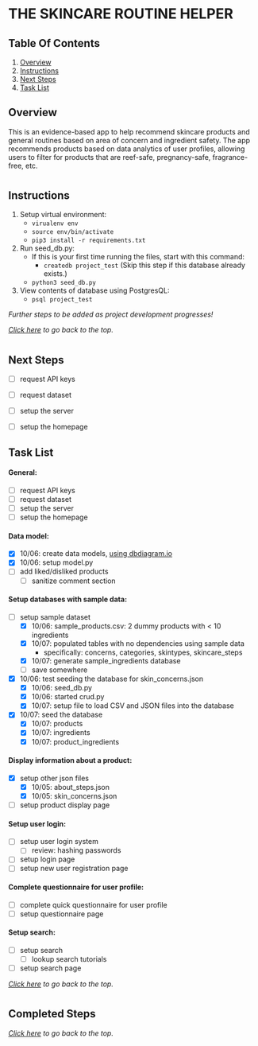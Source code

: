 # THE SKINCARE ROUTINE HELPER

## Table Of Contents
1. [Overview](#overview)
2. [Instructions](#instructions)
3. [Next Steps](#next-steps)
4. [Task List](#task-list)

## Overview
This is an evidence-based app to help recommend skincare products and general routines based on area of concern and ingredient safety. The app recommends products based on data analytics of user profiles, allowing users to filter for products that are reef-safe, pregnancy-safe, fragrance-free, etc.

#

## Instructions
1. Setup virtual environment:
    * `virualenv env`
    * `source env/bin/activate`
    * `pip3 install -r requirements.txt`
2. Run seed_db.py:
    * If this is your first time running the files, start with this command:
        * `createdb project_test` (Skip this step if this database already exists.)
    * `python3 seed_db.py`
3. View contents of database using PostgresQL:
    * `psql project_test`

*Further steps to be added as project development progresses!*

*[Click here](#the-skincare-routine-helper) to go back to the top.*
#
## Next Steps
- [ ] request API keys
- [ ] request dataset
- [ ] setup the server
- [ ] setup the homepage


## Task List
#### **General:**
- [ ] request API keys
- [ ] request dataset
- [ ] setup the server
- [ ] setup the homepage

#### **Data model:**
- [x] 10/06: create data models, [using dbdiagram.io](https://dbdiagram.io/)
- [x] 10/06: setup model.py
- [ ] add liked/disliked products
    - [ ] sanitize comment section

#### **Setup databases with sample data:**
- [ ] setup sample dataset
    - [x] 10/06: sample_products.csv: 2 dummy products with < 10 ingredients
    - [x] 10/07: populated tables with no dependencies using sample data
        - specifically: concerns, categories, skintypes, skincare_steps
    - [x] 10/07: generate sample_ingredients database
    - [ ] save somewhere
- [x] 10/06: test seeding the database for skin_concerns.json
    - [x] 10/06: seed_db.py
    - [x] 10/06: started crud.py
    - [x] 10/07: setup file to load CSV and JSON files into the database
- [x] 10/07: seed the database
    - [x] 10/07: products
    - [x] 10/07: ingredients
    - [x] 10/07: product_ingredients

#### **Display information about a product:**
- [x] setup other json files
    - [x] 10/05: about_steps.json
    - [x] 10/05: skin_concerns.json
- [ ] setup product display page

#### **Setup user login:**
- [ ] setup user login system
    - [ ] review: hashing passwords
- [ ] setup login page
- [ ] setup new user registration page

#### **Complete questionnaire for user profile:**
- [ ] complete quick questionnaire for user profile
- [ ] setup questionnaire page

#### **Setup search:**
- [ ] setup search
    - [ ] lookup search tutorials
- [ ] setup search page

*[Click here](#the-skincare-routine-helper) to go back to the top.*

#
## Completed Steps


*[Click here](#the-skincare-routine-helper) to go back to the top.*